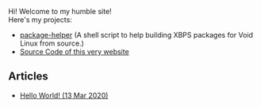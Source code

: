 Hi! Welcome to my humble site!  
Here's my projects:

* [package-helper](https://github.com/rc-05/package-helper)
(A shell script to help building XBPS packages
for Void Linux from source.)
* [Source Code of this very website](https://github.com/rc-05/rc-05.github.io)

## Articles

* [Hello World! (13 Mar 2020)](https://rc-05.github.io/articles/hello-world)
